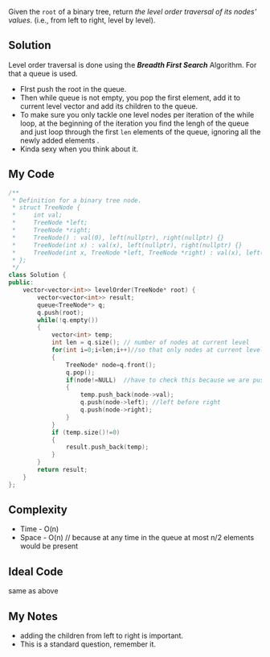 Given the `root` of a binary tree, return _the level order traversal of its nodes' values_. (i.e., from left to right, level by level).

## Solution
Level order traversal is done using the ***Breadth First Search*** Algorithm. For that a queue is used.
- FIrst push the root in the queue. 
- Then while queue is not empty, you pop the first element, add it to current level vector and add its children to the queue.
- To make sure you only tackle one level nodes per iteration of the while loop, at the beginning of the iteration you find the lengh of the queue and just loop through the first `len` elements of the queue, ignoring all the newly added elements .
- Kinda sexy when you think about it.


## My Code

```cpp
/**
 * Definition for a binary tree node.
 * struct TreeNode {
 *     int val;
 *     TreeNode *left;
 *     TreeNode *right;
 *     TreeNode() : val(0), left(nullptr), right(nullptr) {}
 *     TreeNode(int x) : val(x), left(nullptr), right(nullptr) {}
 *     TreeNode(int x, TreeNode *left, TreeNode *right) : val(x), left(left), right(right) {}
 * };
 */
class Solution {
public:
    vector<vector<int>> levelOrder(TreeNode* root) {
        vector<vector<int>> result;
        queue<TreeNode*> q;
        q.push(root);
        while(!q.empty())
        {
            vector<int> temp;
            int len = q.size(); // number of nodes at current level
            for(int i=0;i<len;i++)//so that only nodes at current level are considered and not the newer children nodes that will be added
            {
                TreeNode* node=q.front();
                q.pop();
                if(node!=NULL)  //have to check this because we are pushing left and right children without checking if the are null, easier to check in one place than 2 different places
                {
                    temp.push_back(node->val);
                    q.push(node->left); //left before right
                    q.push(node->right);
                }
            }
            if (temp.size()!=0)
            {
                result.push_back(temp);
            }
        }
        return result;
    }
};
```

## Complexity
- Time - O(n)
- Space - O(n)   // because at any time in the queue at most n/2 elements would be present


## Ideal Code
same as above


## My Notes

- adding the children from left to right is important.
- This is a standard question, remember it.